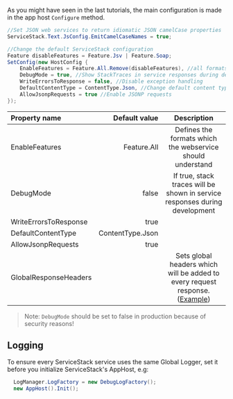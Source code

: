 As you might have seen in the last tutorials, the main configuration is made in the app host `Configure` method.

```csharp
//Set JSON web services to return idiomatic JSON camelCase properties	
ServiceStack.Text.JsConfig.EmitCamelCaseNames = true;
```

```csharp
//Change the default ServiceStack configuration
Feature disableFeatures = Feature.Jsv | Feature.Soap;
SetConfig(new HostConfig {
    EnableFeatures = Feature.All.Remove(disableFeatures), //all formats except of JSV and SOAP
    DebugMode = true, //Show StackTraces in service responses during development
    WriteErrorsToResponse = false, //Disable exception handling
    DefaultContentType = ContentType.Json, //Change default content type
    AllowJsonpRequests = true //Enable JSONP requests
});
```

| Property name          | Default value | Description                                                                 |
|:-----------------------|--------------:|:---------------------------------------------------------------------------:|
| EnableFeatures         | Feature.All   | Defines the formats which the webservice should understand                  |    
| DebugMode              | false         | If true, stack traces will be shown in service responses during development |   
| WriteErrorsToResponse  |    true       |
| DefaultContentType     | ContentType.Json |     
| AllowJsonpRequests      |  true |
| GlobalResponseHeaders | | Sets global headers which will be added to every request response. ([Example](http://stackoverflow.com/questions/8211930/servicestack-rest-api-and-cors)) |

> Note: `DebugMode` should be set to false in production because of security reasons!

## Logging

To ensure every ServiceStack service uses the same Global Logger, set it before you initialize ServiceStack's AppHost, e.g:

```csharp
  LogManager.LogFactory = new DebugLogFactory(); 
  new AppHost().Init();
```